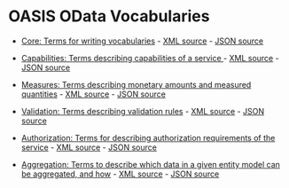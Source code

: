 # OASIS OData Vocabularies

* [Core: Terms for writing vocabularies](Org.OData.Core.V1.md) - [XML source](Org.OData.Core.V1.xml) - [JSON source](Org.OData.Core.V1.json)

* [Capabilities: Terms describing capabilities of a service
](Org.OData.Capabilities.V1.md) - [XML source](Org.OData.Capabilities.V1.xml) - [JSON source](Org.OData.Capabilities.V1.json)

* [Measures: Terms describing monetary amounts and measured quantities](Org.OData.Measures.V1.md) - [XML source](Org.OData.Measures.V1.xml) - [JSON source](Org.OData.Measures.V1.json)

* [Validation: Terms describing validation rules](Org.OData.Validation.V1.md) - [XML source](Org.OData.Validation.V1.xml) - [JSON source](Org.OData.Validation.V1.json)

* [Authorization: Terms for describing authorization requirements of the service](Org.OData.Authorization.V1.md) - [XML source](Org.OData.Authorization.V1.xml) - [JSON source](Org.OData.Authorization.V1.json)

* [Aggregation: Terms to describe which data in a given entity model can be aggregated, and how](Org.OData.Aggregation.V1.md) - [XML source](Org.OData.Aggregation.V1.xml) - [JSON source](Org.OData.Aggregation.V1.json)